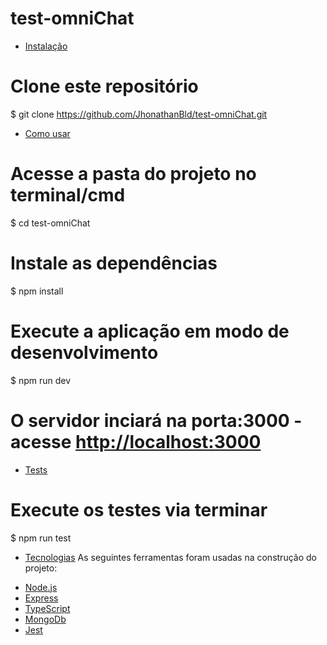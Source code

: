 # test-omniChat

* [Instalação](#instalacao)

# Clone este repositório
$ git clone <https://github.com/JhonathanBld/test-omniChat.git>

* [Como usar](#como-usar)
# Acesse a pasta do projeto no terminal/cmd
$ cd test-omniChat

# Instale as dependências
$ npm install

# Execute a aplicação em modo de desenvolvimento
$ npm run dev

# O servidor inciará na porta:3000 - acesse <http://localhost:3000>

* [Tests](#testes)
# Execute os testes via terminar
$ npm run test

* [Tecnologias](#tecnologias)
As seguintes ferramentas foram usadas na construção do projeto:
- [Node.js](https://nodejs.org/en/)
- [Express](http://expressjs.com/pt-br/)
- [TypeScript](https://www.typescriptlang.org/)
- [MongoDb](https://www.mongodb.com/)
- [Jest](https://jestjs.io/)

